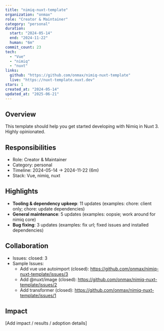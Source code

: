 ```yaml
---
title: "nimiq-nuxt-template"
organization: "onmax"
role: "Creator & Maintainer"
category: "personal"
duration:
  start: "2024-05-14"
  end: "2024-11-22"
  human: "6m"
commit_count: 23
tech:
  - "Vue"
  - "nimiq"
  - "nuxt"
links:
  github: "https://github.com/onmax/nimiq-nuxt-template"
  live: "https://nuxt-template.nuxt.dev"
stars: 1
created_at: "2024-05-14"
updated_at: "2025-06-21"
---
```

## Overview
This template should help you get started developing with Nimiq in Nuxt 3. Highly opinionated.

## Responsibilities
- Role: Creator & Maintainer
- Category: personal
- Timeline: 2024-05-14 -> 2024-11-22 (6m)
- Stack: Vue, nimiq, nuxt

## Highlights
- **Tooling & dependency upkeep**: 11 updates (examples: chore: client only; chore: update dependencies)
- **General maintenance**: 5 updates (examples: oopsie; work around for nimiq core)
- **Bug fixing**: 3 updates (examples: fix url; fixed issues and installed dependencies)

## Collaboration
- Issues: closed: 3
- Sample Issues:
  - Add vue use autoimport (closed): https://github.com/onmax/nimiq-nuxt-template/issues/3
  - Add @nuxt/image (closed): https://github.com/onmax/nimiq-nuxt-template/issues/2
  - Add transformer (closed): https://github.com/onmax/nimiq-nuxt-template/issues/1

## Impact
[Add impact / results / adoption details]
